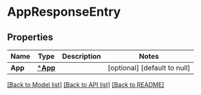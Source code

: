 # AppResponseEntry

## Properties
| Name    | Type               | Description | Notes                        |
| ------- | ------------------ | ----------- | ---------------------------- |
| **App** | [***App**](App.md) |             | [optional] [default to null] |

[[Back to Model list]](../README.md#documentation-for-models) [[Back to API list]](../README.md#documentation-for-api-endpoints) [[Back to README]](../README.md)
